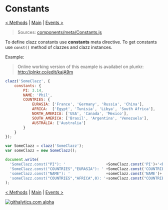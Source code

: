 Constants
=========

[< Methods](https://github.com/alexpods/ClazzJS/blob/master/docs/4.methods.md) 
|
[Main](https://github.com/alexpods/ClazzJS) 
|
[Events >](https://github.com/alexpods/ClazzJS/blob/master/docs/6.events.md)

> Sources: [components/meta/Constants.js](https://github.com/alexpods/ClazzJS/blob/master/src/components/meta/Constants.js)

To define clazz constants use **constants** meta directive. To get constants use `const()` method of clazzes and clazz
instances.

Example:

> Online working version of this example is availabel on plunkr: http://plnkr.co/edit/kajA9m

```js
clazz('SomeClazz', {
    constants: {
        PI: 3.14,
        NAME: 'Phil',
        COUNTRIES: {
            EURASIA: ['France', 'Germany', 'Russia', 'China'],
            AFRICA:  ['Egypt', 'Tunisia', 'Libya', 'South Africa'],
            NORTH_AMERICA: ['USA', 'Canada', 'Mexico'],
            SOUTH_AMERICA: ['Brasil', 'Argentina', 'Venezuela'],
            AUSTRALIA: ['Australia']
        }
    }
});

var SomeClazz = clazz('SomeClazz');
var someClazz = new SomeClazz();

document.write(
  'SomeClazz.const("PI"): '                  +SomeClazz.const('PI')+'<br>'+
  'SomeClazz.const("COUNTRIES","EURASIA"): ' +SomeClazz.const('COUNTRIES','EURASIA').join(', ')+'<br>'+
  'someClazz.const("NAME"): '                +someClazz.const('NAME')+'<br>'+
  'someClazz.const("COUNTRIES","AFRICA",0): '+someClazz.const("COUNTRIES","AFRICA",0)+'<br>' 
);
```

[< Methods](https://github.com/alexpods/ClazzJS/blob/master/docs/4.methods.md) 
|
[Main](https://github.com/alexpods/ClazzJS) 
|
[Events >](https://github.com/alexpods/ClazzJS/blob/master/docs/6.events.md)


[![githalytics.com alpha](https://cruel-carlota.pagodabox.com/69e8347d86cc19bd3091ac015a5d8e7a "githalytics.com")](http://githalytics.com/alexpods/clazzjs)
